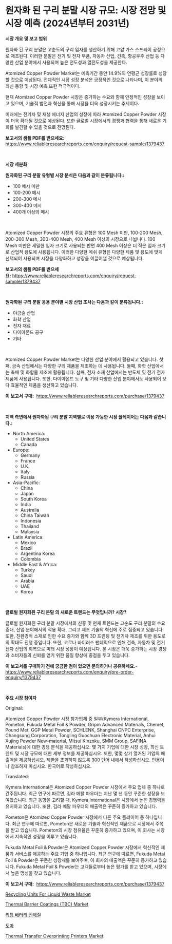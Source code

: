 <p><h1>원자화 된 구리 분말 시장 규모: 시장 전망 및 시장 예측 (2024년부터 2031년)</h1></p><p><strong>시장 개요 및 보고 범위</strong></p>
<p><p>원자화 된 구리 분말은 고순도의 구리 입자를 생산하기 위해 고압 가스 스프레이 공정으로 제조된다. 이러한 분말은 전기 및 전자 부품, 자동차 산업, 건축, 항공우주 산업 등 다양한 산업 분야에서 사용되며 높은 전도성과 열전도성을 제공한다.</p><p>Atomized Copper Powder Market는 예측기간 동안 14.9%의 연평균 성장률로 성장할 것으로 예상된다. 전체적인 시장 성장 분석은 긍정적인 것으로 나타나며, 이 분야의 최신 동향 및 시장 예측 또한 적극적이다.</p><p>현재 Atomized Copper Powder 시장은 증가하는 수요와 함께 안정적인 성장을 보이고 있으며, 기술적 발전과 혁신을 통해 시장을 더욱 성장시키는 추세이다.</p><p>미래에는 전기차 및 재생 에너지 산업의 성장에 따라 Atomized Copper Powder 시장이 더욱 확대될 것으로 예상된다. 또한 글로벌 시장에서의 경쟁과 협력을 통해 새로운 기회를 발견할 수 있을 것으로 전망된다.</p></p>
<p><strong>보고서의 샘플 PDF를 받으세요:</strong> <a href="https://www.reliableresearchreports.com/enquiry/request-sample/1379437">https://www.reliableresearchreports.com/enquiry/request-sample/1379437</a></p>
<p>&nbsp;</p>
<p><strong>시장 세분화</strong></p>
<p><strong>원자화된 구리 분말 유형별 시장 분석은 다음과 같이 분류됩니다.:</strong></p>
<p><ul><li>100 메시 미만</li><li>100-200 메시</li><li>200-300 메시</li><li>300-400 메시</li><li>400개 이상의 메시</li></ul></p>
<p>&nbsp;</p>
<p><p> Atomized Copper Powder 시장의 주요 유형은 100 Mesh 미만, 100-200 Mesh, 200-300 Mesh, 300-400 Mesh, 400 Mesh 이상의 시장으로 나뉩니다. 100 Mesh 미만은 세밀한 입자 크기로 사용되는 반면 400 Mesh 이상은 더 작은 입자 크기로 산업적 용도에 사용됩니다. 이러한 다양한 메쉬 유형은 다양한 제품 및 용도에 맞게 선택되어 사용되며 시장을 다양화하고 성장을 이끌어낼 것으로 예상됩니다.</p></p>
<p><strong>보고서의 샘플 PDF를 받으세요:</strong>&nbsp;<a href="https://www.reliableresearchreports.com/enquiry/request-sample/1379437">https://www.reliableresearchreports.com/enquiry/request-sample/1379437</a></p>
<p>&nbsp;</p>
<p><strong> 원자화된 구리 분말 응용 분야별 시장 산업 조사는 다음과 같이 분류됩니다.:</strong></p>
<p><ul><li>야금술 산업</li><li>화학 산업</li><li>전자 재료</li><li>다이아몬드 공구</li><li>기타</li></ul></p>
<p>&nbsp;</p>
<p><p>Atomized Copper Powder Market는 다양한 산업 분야에서 활용되고 있습니다. 첫째, 금속 산업에서는 다양한 구리 제품을 제조하는 데 사용됩니다. 둘째, 화학 산업에서는 촉매 및 화합물 제조에 활용됩니다. 삼째, 전자 소재 산업에서는 반도체 및 전기 전자 제품에 사용됩니다. 또한, 다이아몬드 도구 및 기타 다양한 산업 분야에서도 사용되어 보다 효율적인 제품을 생산하고 있습니다.</p></p>
<p><strong>이 보고서 구매:</strong>&nbsp; <a href="https://www.reliableresearchreports.com/purchase/1379437">https://www.reliableresearchreports.com/purchase/1379437</a></p>
<p>&nbsp;</p>
<p><strong>지역 측면에서 원자화된 구리 분말 지역별로 이용 가능한 시장 플레이어는 다음과 같습니다.:</strong></p>
<p><ul>
    <li>
        North America:
        <ul>
            <li>United States</li>
            <li>Canada</li>
        </ul>
    </li>
    <li>
        Europe:
        <ul>
            <li>Germany</li>
            <li>France</li>
            <li>U.K.</li>
            <li>Italy</li>
            <li>Russia</li>
        </ul>
    </li>
    <li>
        Asia-Pacific:
        <ul>
            <li>China</li>
            <li>Japan</li>
            <li>South Korea</li>
            <li>India</li>
            <li>Australia</li>
            <li>China Taiwan</li>
            <li>Indonesia</li>
            <li>Thailand</li>
            <li>Malaysia</li>
        </ul>
    </li>
    <li>
        Latin America:
        <ul>
            <li>Mexico</li>
            <li>Brazil</li>
            <li>Argentina Korea</li>
            <li>Colombia</li>
        </ul>
    </li>
    <li>
        Middle East & Africa:
        <ul>
            <li>Turkey</li>
            <li>Saudi</li>
            <li>Arabia</li>
            <li>UAE</li>
            <li>Korea</li>
        </ul>
    </li>
    </ul></p>
<p>&nbsp;</p>
<p><strong>글로벌 원자화된 구리 분말 의 새로운 트렌드는 무엇입니까? 시장?</strong></p>
<p><p>글로벌 원자화된 구리 분말 시장에서의 신흥 및 현재 트렌드는 고순도 구리 분말의 수요 증대, 산업 분야에서의 적용 확대, 그리고 제조 기술의 혁신에 주로 집중되고 있습니다. 또한, 친환경적 소재로 인한 수요 증가와 함께 3D 프린팅 및 전기차 제조를 위한 용도로의 확대도 진행 중입니다. 또한, 코로나 바이러스 팬데믹으로 인해 건축, 자동차 및 전기전자 산업의 회복으로 미래 시장 성장이 예상됩니다. 본 시장은 더욱 증가하는 시장 경쟁과 소비자들의 신뢰를 얻기 위한 품질 향상에 중점을 두고 있습니다.</p></p>
<p><strong>이 보고서를 구매하기 전에 궁금한 점이 있으면 문의하거나 공유하세요.</strong>- <a href="https://www.reliableresearchreports.com/enquiry/pre-order-enquiry/1379437">https://www.reliableresearchreports.com/enquiry/pre-order-enquiry/1379437</a></p>
<p>&nbsp;</p>
<p><strong>주요 시장 참여자</strong></p>
<p><p>Original:</p><p>Atomized Copper Powder 시장 참가업체 중 일부(Kymera International, Pometon, Fukuda Metal Foil & Powder, Gripm Advanced Materials, Chemet, Pound Met, GGP Metal Powder, SCHLENK, Shanghai CNPC Enterprise, Changsung Corporation, Tongling Guochuan Electronic Material, Anhui Xujing Powder New-material, Mitsui Kinzoku, SMM Group, SAFINA Materials)에 대한 경쟁 분석을 제공하십시오. 몇 가지 기업에 대한 시장 성장, 최신 트렌드 및 시장 규모에 대한 세부 정보를 제공하십시오. 또한, 몇몇 상기 열거된 기업의 매출액을 제공하십시오. 제한을 초과하지 않도록 300 단어 내에서 작성하십시오. 인용이나 참조하지 마십시오. 한국어로 작성하십시오.</p><p>Translated:</p><p>Kymera International은 Atomized Copper Powder 시장에서 주요 업체 중 하나로 간주됩니다. 최근 연구에 따르면, 김라 메탈 파우더는 지난 몇 년 동안 꾸준한 성장을 보여왔습니다. 최근 동향을 고려할 때, Kymera International은 시장에서 높은 경쟁력을 유지하고 있습니다. 또한, 김라 메탈 파우더의 매출액은 꾸준히 증가하고 있습니다.</p><p>Pometon은 Atomized Copper Powder 시장에서 다른 주요 플레이어 중 하나입니다. 최근 연구에 따르면, Pometon은 새로운 기술과 혁신적인 제품으로 시장에서 주목을 받고 있습니다. Pometon의 시장 점유율은 꾸준히 증가하고 있으며, 이 회사는 시장에서 지속적인 성장을 이루고 있습니다.</p><p>Fukuda Metal Foil & Powder은 Atomized Copper Powder 시장에서 혁신적인 제품과 서비스를 제공하는 주요 기업 중 하나입니다. 최근 연구에 따르면, Fukuda Metal Foil & Powder은 꾸준한 성장세를 보여주며, 이 회사의 매출액은 꾸준히 증가하고 있습니다. Fukuda Metal Foil & Powder는 고객들로부터 높은 평가를 받고 있으며, 시장에서 높은 명성을 갖고 있습니다.</p></p>
<p><strong>이 보고서 구매:</strong>&nbsp;&nbsp;<a href="https://www.reliableresearchreports.com/purchase/1379437">https://www.reliableresearchreports.com/purchase/1379437</a></p>
<p><p><a href="https://butternut-bug-553.notion.site/Recycling-Units-For-Liquid-Waste-Market-Size-Growth-Outlook-from-2024-to-2031-projecting-at-Market-67182c54e34f4634ab5a8f538259ccd4">Recycling Units For Liquid Waste Market</a></p><p><a href="https://github.com/Krish2023na/Market-Research-Report-List-3/blob/main/thermal-barrier-coatings-tbc-market.md">Thermal Barrier Coatings (TBC) Market</a></p><p><a href="https://github.com/vs10l4sfg5c/Market-Research-Report-List-1/blob/main/8420448186583.md">리튬 배터리 전해질</a></p><p><a href="https://github.com/crfsywufhm81415/Market-Research-Report-List-1/blob/main/4840758186582.md">도마</a></p><p><a href="https://view.publitas.com/reportprime-1/thermal-transfer-overprinting-printers-market-furnish-information-about-market-size-market-share-market-dynamics-and-projections-spanning-from-2024-to-2031/">Thermal Transfer Overprinting Printers Market</a></p></p>
